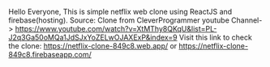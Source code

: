 Hello Everyone, 
This is simple netflix web clone using ReactJS and firebase(hosting).
Source: Clone from CleverProgrammer youtube Channel-> https://www.youtube.com/watch?v=XtMThy8QKqU&list=PL-J2q3Ga50oMQa1JdSJxYoZELwOJAXExP&index=9
Visit this link to check the clone: https://netflix-clone-849c8.web.app/ or https://netflix-clone-849c8.firebaseapp.com/

